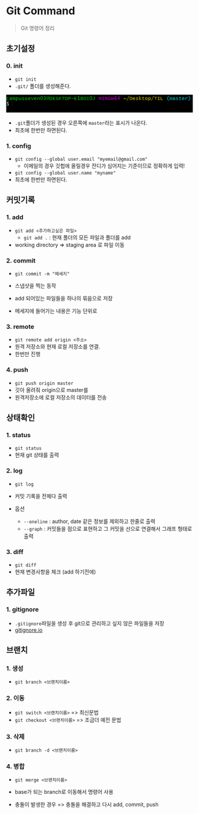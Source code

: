 # Git Command

> Git 명령어 정리



## 초기설정

### 0. init

- `git init`
- `.git/` 폴더를 생성해준다.

![image-20201229151449752](./GitCommand.assets/image-20201229151449752.png)

- `.git`폴더가 생성된 경우 오른쪽에 `master`라는 표시가 나온다.
- 최초에 한번만 하면된다.



### 1. config

- `git config --global user.email "myemail@gmail.com"`
  - 이메일의 경우 깃헙에 올릴경우 잔디가 심어지는 기준이므로 정확하게 입력!
- `git config --global user.name "myname"`
- 최초에 한번만 하면된다.







## 커밋기록

### 1. add

- `git add <추가하고싶은 파일> `
  - `git add .` : 현재 폴더의 모든 파일과 폴더를 add
- working directory => staging area 로 파일 이동



### 2. commit

- `git commit -m "메세지"`
- 스냅샷을 찍는 동작
- add 되어있는 파일들을 하나의 묶음으로 저장

- 메세지에 들어가는 내용은 기능 단위로 



### 3. remote

- `git remote add origin <주소>`
- 원격 저장소와 현재 로컬 저장소를 연결.
- 한번만 진행



### 4. push

- `git push origin master`
- 깃아 올려줘 origin으로 master를
- 원격저장소에 로컬 저장소의 데이터를 전송





## 상태확인

### 1. status

- `git status`
- 현재 git 상태를 출력



### 2. log

- `git log`

- 커밋 기록을 전체다 출력
- 옵션
  - `--oneline` : author, date 같은 정보를 제외하고 한줄로 출력
  - `--graph` : 커밋들을 점으로 표현하고 그 커밋을 선으로 연결해서 그래프 형태로 출력



### 3. diff

- `git diff`
- 현재 변경사항을 체크 (add 하기전에)



## 추가파일

### 1. gitignore

- `.gitignore`파일을 생성 후 git으로 관리하고 싶지 않은 파일들을 저장
- [gitignore.io](https://gitignore.io)



## 브랜치

### 1. 생성

- `git branch <브랜치이름>`



### 2. 이동

- `git switch <브랜치이름>` => 최신문법
- `git checkout <브랜치이름>`  => 조금더 예전 문법



### 3. 삭제

- `git branch -d <브랜치이름>`



### 4. 병합

- `git merge <브랜치이름>`
- base가 되는 branch로 이동해서 명령어 사용

- 충돌이 발생한 경우 => 충돌을 해결하고 다시 add, commit, push





























